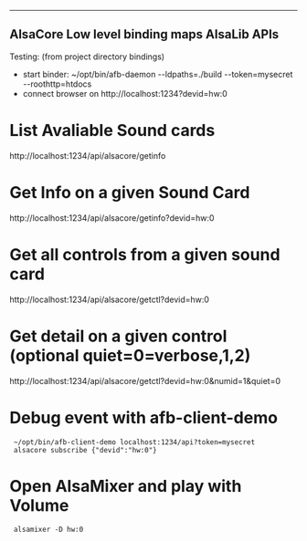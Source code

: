 ------------------------------------------------------------------------
   AlsaCore Low level binding maps AlsaLib APIs
------------------------------------------------------------------------

Testing: (from project directory bindings)
 * start binder:  ~/opt/bin/afb-daemon --ldpaths=./build --token=mysecret --roothttp=htdocs
 * connect browser on http://localhost:1234?devid=hw:0

 # List Avaliable Sound cards
 http://localhost:1234/api/alsacore/getinfo

 # Get Info on a given Sound Card
 http://localhost:1234/api/alsacore/getinfo?devid=hw:0

 # Get all controls from a given sound card
 http://localhost:1234/api/alsacore/getctl?devid=hw:0

 # Get detail on a given control (optional quiet=0=verbose,1,2)
 http://localhost:1234/api/alsacore/getctl?devid=hw:0&numid=1&quiet=0

# Debug event with afb-client-demo
```
 ~/opt/bin/afb-client-demo localhost:1234/api?token=mysecret
 alsacore subscribe {"devid":"hw:0"}
```

# Open AlsaMixer and play with Volume
```
 alsamixer -D hw:0
```
